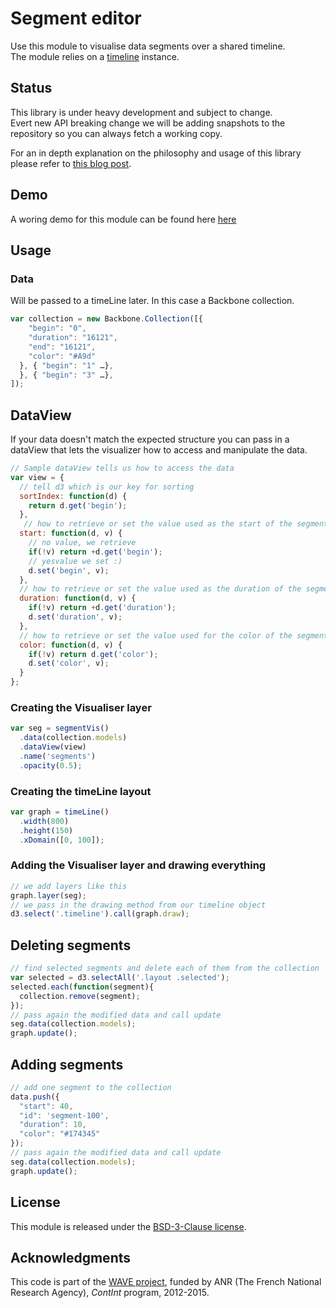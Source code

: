 # Segment editor

Use this module to visualise data segments over a shared timeline.  
The module relies on a [timeline](https://github.com/Ircam-RnD/timeLine) instance.

## Status

This library is under heavy development and subject to change.  
Evert new API breaking change we will be adding snapshots to the repository so you can always fetch a working copy.

For an in depth  explanation on the philosophy and usage of this library please refer to [this blog post](http://wave.ircam.fr/publications/visual-tools/).

<script type="text/demo">
  <link rel="stylesheet" href="//rawgit.com/ircam-rnd/segment-edit/master/segment-edit.css">
  <h2>Demo</h2>
</script>

<div class="timeline"></div>

<script type="text/demo">
  <p>In this demo you can select one ( or multiple segments by holding shift) and move/resize them.<br>
  You can <a class="keep-selection delete" name="delete">delete selected items</a> (<a href="#deleting">see below</a>).<br>
  <em>Please not that the element that will call the delete action must have the css class of <code>.keep-selection</code> in order to keep the selection active</em>.<br>
  <a class="keep-selection add" name="add">Adding elemts</a> is also easy (<a href="#deleting">see below</a>).<br><em>Note that this only adds one hardcoded segment to the timeline</em>.</p>
</script>

<div class="only-readme">
<h2>Demo</h2>
<p>A woring demo for this module can be found here <a href="https://ircam-rnd.github.io/segment-edit/">here</a></p>
</div>

## Usage

### Data
Will be passed to a timeLine later. In this case a Backbone collection.

```js
var collection = new Backbone.Collection([{
    "begin": "0",
    "duration": "16121",
    "end": "16121",
    "color": "#A9d"
  }, { "begin": "1" …},
  }, { "begin": "3" …},
]);
```

## DataView
If your data doesn't match the expected structure you can pass in a dataView that lets the visualizer how to access and manipulate the data.

```js
// Sample dataView tells us how to access the data
var view = {
  // tell d3 which is our key for sorting
  sortIndex: function(d) {
    return d.get('begin');
  },
   // how to retrieve or set the value used as the start of the segment
  start: function(d, v) {
    // no value, we retrieve
    if(!v) return +d.get('begin');
    // yesvalue we set :)
    d.set('begin', v);
  },
  // how to retrieve or set the value used as the duration of the segment
  duration: function(d, v) {
    if(!v) return +d.get('duration');
    d.set('duration', v);
  },
  // how to retrieve or set the value used for the color of the segment
  color: function(d, v) {
    if(!v) return d.get('color');
    d.set('color', v);
  }
};
```

### Creating the Visualiser layer
```js
var seg = segmentVis()
  .data(collection.models)
  .dataView(view)
  .name('segments')  
  .opacity(0.5);
```

### Creating the timeLine layout
```js
var graph = timeLine()
  .width(800)
  .height(150)
  .xDomain([0, 100]);
```

### Adding the Visualiser layer and drawing everything

```js
// we add layers like this
graph.layer(seg);
// we pass in the drawing method from our timeline object
d3.select('.timeline').call(graph.draw);
```


<h2 id="deleting">Deleting segments</h2>

```js
// find selected segments and delete each of them from the collection
var selected = d3.selectAll('.layout .selected');
selected.each(function(segment){
  collection.remove(segment);
});
// pass again the modified data and call update
seg.data(collection.models);
graph.update();
```

## Adding segments

```js
// add one segment to the collection
data.push({
  "start": 40,
  "id": 'segment-100',
  "duration": 10,
  "color": "#174345"
});
// pass again the modified data and call update
seg.data(collection.models);
graph.update();
```

<div class="only-readme">
<h2>License</h2>
<p>This module is released under the <a href="http://opensource.org/licenses/BSD-3-Clause">BSD-3-Clause license</a>.</p>

<h2>Acknowledgments</h2>
<p>This code is part of the <a href="http://wave.ircam.fr">WAVE project</a>, funded by ANR (The French National Research Agency), <em>ContInt</em> program, 2012-2015.</p>
</div>

<script src="//cdnjs.cloudflare.com/ajax/libs/d3/3.4.8/d3.min.js"></script>
<script src="//cdnjs.cloudflare.com/ajax/libs/underscore.js/1.6.0/underscore-min.js"></script>
<script src="//rawgit.com/ircam-rnd/timeLine/master/timeLine.min.js"></script>
<script src="//rawgit.com/ircam-rnd/segment-edit/master/segment-edit.min.js"></script>
<script>
  var data = [{
                  "start": 0,
                  "id": 'segment-0',
                  "duration": 4,
                  "color": "#414FBA"
                }, {
                  "start": 5,
                  "id": 'segment-5',
                  "duration": 7,
                  "color": "#2A2E68"
                }, {
                  "start": 18,
                  "id": 'segment-18',
                  "duration": 9,
                  "color": "#5A281E"
                }, {
                  "start": 30,
                  "id": 'segment-30',
                  "duration": 7,
                  "color": "#BE7C7A"
                }, {
                  "start": 16,
                  "id": 'segment-16',
                  "duration": 6,
                  "color": "#BE7C7A"
                }, {
                  "start": 8,
                  "id": 'segment-8',
                  "duration": 3,
                  "color": "#2A2E68"
                }, {
                  "start": 1,
                  "id": 'segment-1',
                  "duration": 4,
                  "color": "#C52599"
                }, {
                  "start": 63,
                  "id": 'segment-63',
                  "duration": 9,
                  "color": "#CA56F4"
                }, {
                  "start": 90,
                  "id": 'segment-90',
                  "duration": 9,
                  "color": "#5A281E"
                }, {
                  "start": 20,
                  "id": 'segment-20',
                  "duration": 6,
                  "color": "#CA56F4"
                }];

  document.addEventListener('DOMContentLoaded', function() {
    
    // document.querySelector('.only-demo').style.display = 'block';
    
    // Timeline
    // --------
    var graph = timeLine()
      .width(750)
      .height(150)
      .xDomain([0, 100]);

    // segments layer
    // --------------
    var seg = segmentEdit()
      .data(data)
      .name('segments')
      .opacity(0.5);

    graph.layer(seg);
    d3.select('.timeline').call(graph.draw);

    document.querySelector('.add').addEventListener('click', function(){

      var ids = _.pluck(data, 'id');
      
      if(ids.indexOf('segment-100') <= 0) {
        console.log('yep')
        data.push({
          "start": 40,
          "id": 'segment-100',
          "duration": 10,
          "color": "#174345"
        });
        update(data);
      }
      // quick and dirty avoid adding multiple items ^^
      // update(_.reject(data, function(d){ return d.id === 'segment-100'; }));
      // console.log(data.length)
    });

    document.querySelector('.delete').addEventListener('click', function(){
        var selected = d3.selectAll('.layout .selected');
        var ids = _.pluck(selected.data(), 'id');
        data = _.reject(data, function(d){ return ids.indexOf(d.id) != -1; });
        update(data);
      });

    function update(data) {
      seg.data(data);
      seg.update();
    }

  });
</script>